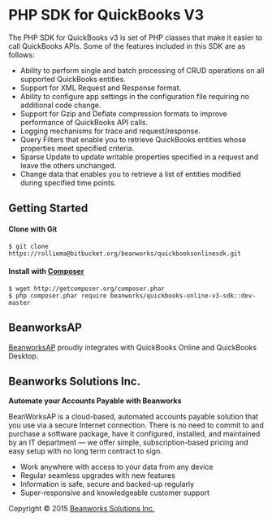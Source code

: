 # PHP SDK for QuickBooks V3

The PHP SDK for QuickBooks v3 is set of PHP classes that make it easier to call QuickBooks APIs.  Some of the features included in this SDK are as follows:

- Ability to perform single and batch processing of CRUD operations on all supported QuickBooks entities.
- Support for XML Request and Response format.
- Ability to configure app settings in the configuration file requiring no additional code change.
- Support for Gzip and Deflate compression formats to improve performance of QuickBooks API calls.
- Logging mechanisms for trace and request/response.
- Query Filters that enable you to retrieve QuickBooks entities whose properties meet specified criteria.
- Sparse Update to update writable properties specified in a request and leave the others unchanged.
- Change data that enables you to retrieve a list of entities modified during specified time points.

## Getting Started

#### Clone with Git

    $ git clone https://rolliema@bitbucket.org/beanworks/quickbooksonlinesdk.git

#### Install with [Composer](https://getcomposer.org/)

    $ wget http://getcomposer.org/composer.phar
    $ php composer.phar require beanworks/quickbooks-online-v3-sdk::dev-master

## BeanworksAP

[BeanworksAP](https://beanworks.ca) proudly integrates with QuickBooks Online and QuickBooks Desktop.

## Beanworks Solutions Inc.

**Automate your Accounts Payable with Beanworks**

BeanWorksAP is a cloud-based, automated accounts payable solution that you use via a secure Internet connection. There is no need to commit to and purchase a software package, have it configured, installed, and maintained by an IT department — we offer simple, subscription-based pricing and easy setup with no long term contract to sign.

- Work anywhere with access to your data from any device
- Regular seamless upgrades with new features
- Information is safe, secure and backed-up regularly
- Super-responsive and knowledgeable customer support 

Copyright &copy; 2015 [Beanworks Solutions Inc.](https://beanworks.com/)
